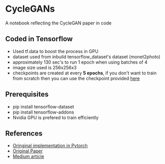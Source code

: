 # CycleGANs
A notebook reflecting the CycleGAN paper in code

## Coded in Tensorflow
- Used tf.data to boost the process in GPU
- dataset used from inbuild tensorflow_dataset's dataset (monet2photo)
- approximately 130 sec's to run 1 epoch when using batches of 4
- image size used is 256x256x3
- checkpoints are created at every **5 epochs**, if you don't want to train from scratch then you can use the checkpoint provided [here](https://drive.google.com/drive/folders/1XldhnxrzUg_OCGjb3FSmgZsgYF2lDtjG?usp=sharing)

## Prerequisites
- pip install tensorflow-dataset
- pip install tensorflow-addons
- Nvidia GPU is prefered to train efficiently

## References
- [Oringinal implementation in Pytorch](https://github.com/junyanz/pytorch-CycleGAN-and-pix2pix)
- [Original Paper](https://arxiv.org/abs/1703.10593)
- [Medium article](https://medium.com/analytics-vidhya/transforming-the-world-into-paintings-with-cyclegan-6748c0b85632)
